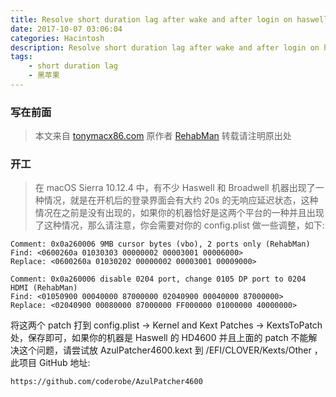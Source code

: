 ```yaml
---
title: Resolve short duration lag after wake and after login on haswell or broadwell
date: 2017-10-07 03:06:04
categories: Hacintosh
description: Resolve short duration lag after wake and after login on haswell or broadwell
tags: 
    - short duration lag
    - 黑苹果
---
```


### 写在前面

> 本文来自 [tonymacx86.com](https://www.tonymacx86.com/threads/readme-common-some-unsolved-problems-in-10-12-sierra.202316/page-94#post-1485104) 
> 原作者 [RehabMan](https://www.tonymacx86.com/members/rehabman.429483/)
> 转载请注明原出处

### 开工

> 在 macOS Sierra 10.12.4 中，有不少 Haswell 和 Broadwell 机器出现了一种情况，就是在开机后的登录界面会有大约 20s 的无响应延迟状态，这种情况在之前是没有出现的，如果你的机器恰好是这两个平台的一种并且出现了这种情况，那么请注意，你会需要对你的 config.plist 做一些调整，如下: 

```
Comment: 0x0a260006 9MB cursor bytes (vbo), 2 ports only (RehabMan)
Find: <0600260a 01030303 00000002 00003001 00006000>
Replace: <0600260a 01030202 00000002 00003001 00009000>
```

```
Comment: 0x0a260006 disable 0204 port, change 0105 DP port to 0204 HDMI (RehabMan)
Find: <01050900 00040000 87000000 02040900 00040000 87000000>
Replace: <02040900 00080000 87000000 FF000000 01000000 40000000>
```

将这两个 patch 打到 config.plist -> Kernel and Kext Patches -> KextsToPatch 处，保存即可，如果你的机器是 Haswell 的 HD4600 并且上面的 patch 不能解决这个问题，请尝试放 AzulPatcher4600.kext 到 /EFI/CLOVER/Kexts/Other ，此项目 GitHub 地址: 

```
https://github.com/coderobe/AzulPatcher4600
```

